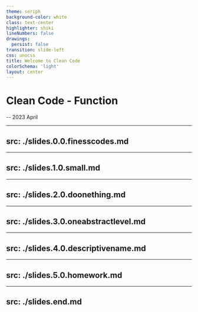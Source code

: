```yaml
---
theme: seriph
background-color: white
class: text-center
highlighter: shiki
lineNumbers: false
drawings:
  persist: false
transition: slide-left
css: unocss
title: Welcome to Clean Code
colorSchema: 'light'
layout: center
---
```


# Clean Code - Function
-- 2023 April

---
src: ./slides.0.0.finesscodes.md
---

---
src: ./slides.1.0.small.md
---

---
src: ./slides.2.0.doonething.md
---

---
src: ./slides.3.0.oneabstractlevel.md
---

---
src: ./slides.4.0.descriptivename.md
---

---
src: ./slides.5.0.homework.md
---

---
src: ./slides.end.md
---


